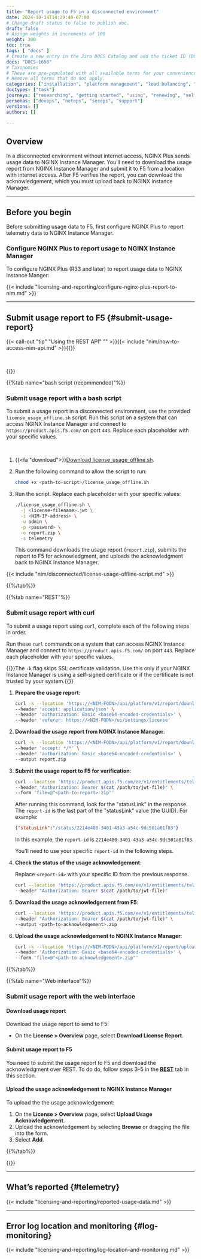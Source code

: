 ```yaml
---
title: "Report usage to F5 in a disconnected environment"
date: 2024-10-14T14:29:40-07:00
# Change draft status to false to publish doc.
draft: false
# Assign weights in increments of 100
weight: 300
toc: true
tags: [ "docs" ]
# Create a new entry in the Jira DOCS Catalog and add the ticket ID (DOCS-<number>) below
docs: "DOCS-1658"
# Taxonomies
# These are pre-populated with all available terms for your convenience.
# Remove all terms that do not apply.
categories: ["installation", "platform management", "load balancing", "api management", "service mesh", "security", "analytics"]
doctypes: ["task"]
journeys: ["researching", "getting started", "using", "renewing", "self service"]
personas: ["devops", "netops", "secops", "support"]
versions: []
authors: []

---
```


## Overview

In a disconnected environment without internet access, NGINX Plus sends usage data to NGINX Instance Manager. You’ll need to download the usage report from NGINX Instance Manager and submit it to F5 from a location with internet access. After F5 verifies the report, you can download the acknowledgement, which you must upload back to NGINX Instance Manager.

---

## Before you begin

Before submitting usage data to F5, first configure NGINX Plus to report telemetry data to NGINX Instance Manager.

### Configure NGINX Plus to report usage to NGINX Instance Manager

To configure NGINX Plus (R33 and later) to report usage data to NGINX Instance Manger:

{{< include "licensing-and-reporting/configure-nginx-plus-report-to-nim.md" >}}

---

## Submit usage report to F5 {#submit-usage-report}

{{< call-out "tip" "Using the REST API" "" >}}{{< include "nim/how-to-access-nim-api.md" >}}{{</call-out>}}

<br>

{{<tabs name="submit-usage-report">}}

{{%tab name="bash script (recommended)"%}}

### Submit usage report with a bash script

To submit a usage report in a disconnected environment, use the provided `license_usage_offline.sh` script. Run this script on a system that can access NGINX Instance Manager and connect to `https://product.apis.f5.com/` on port `443`. Replace each placeholder with your specific values.

<br>

1. {{<fa "download">}}[Download license_usage_offline.sh](/scripts/license_usage_offline.sh).
1.	Run the following command to allow the script to run:

    ```bash
    chmod +x <path-to-script>/license_usage_offline.sh
    ```

1. Run the script. Replace each placeholder with your specific values:

    ``` bash
    ./license_usage_offline.sh \
      -j <license-filename>.jwt \
      -i <NIM-IP-address> \
      -u admin \
      -p <password> \
      -o report.zip \
      -s telemetry
    ```

    This command downloads the usage report (`report.zip`), submits the report to F5 for acknowledgment, and uploads the acknowledgment back to NGINX Instance Manager.

{{< include "nim/disconnected/license-usage-offline-script.md" >}}

{{%/tab%}}

{{%tab name="REST"%}}

### Submit usage report with curl

To submit a usage report using `curl`, complete each of the following steps in order.

Run these `curl` commands on a system that can access NGINX Instance Manager and connect to `https://product.apis.f5.com/` on port `443`. Replace each placeholder with your specific values.

{{<important>}}The `-k` flag skips SSL certificate validation. Use this only if your NGINX Instance Manager is using a self-signed certificate or if the certificate is not trusted by your system.{{</important>}}

1. **Prepare the usage report**:

    ```bash
    curl -k --location 'https://<NIM-FQDN>/api/platform/v1/report/download?format=zip&reportType=telemetry&telemetryAction=prepare' \
    --header 'accept: application/json' \
    --header 'authorization: Basic <base64-encoded-credentials>' \
    --header 'referer: https://<NIM-FQDN>/ui/settings/license'
    ``` 

1. **Download the usage report from NGINX Instance Manager**:

    ```bash  
    curl -k --location 'https://<NIM-FQDN>/api/platform/v1/report/download?format=zip&reportType=telemetry&telemetryAction=download' \
    --header 'accept: */*' \
    --header 'authorization: Basic <base64-encoded-credentials>' \
    --output report.zip
    ```

1. **Submit the usage report to F5 for verification**:

    ```bash
    curl --location 'https://product.apis.f5.com/ee/v1/entitlements/telemetry/bulk' \
    --header "Authorization: Bearer $(cat /path/to/jwt-file)" \
    --form 'file=@"<path-to-report>.zip"'
    ```

    After running this command, look for the "statusLink" in the response. The `report-id` is the last part of the "statusLink" value (the UUID). For example:

      ```json
      {"statusLink":"/status/2214e480-3401-43a3-a54c-9dc501a01f83"}
      ```

    In this example, the `report-id` is `2214e480-3401-43a3-a54c-9dc501a01f83`.

    You’ll need to use your specific `report-id` in the following steps.

1. **Check the status of the usage acknowledgement**:

    Replace `<report-id>` with your specific ID from the previous response.

    ```bash
    curl --location 'https://product.apis.f5.com/ee/v1/entitlements/telemetry/bulk/status/<report-id>' \
    --header "Authorization: Bearer $(cat /path/to/jwt-file)"
    ```

1. **Download the usage acknowledgement from F5**:

    ```bash
    curl --location 'https://product.apis.f5.com/ee/v1/entitlements/telemetry/bulk/download/<report-id>' \
    --header "Authorization: Bearer $(cat /path/to/jwt-file)" \
    --output <path-to-acknowledgement>.zip
    ```

1. **Upload the usage acknowledgement to NGINX Instance Manager**:

    ```bash
    curl -k --location 'https://<NIM-FQDN>/api/platform/v1/report/upload' \
    --header 'Authorization: Basic <base64-encoded-credentials>' \
    --form 'file=@"<path-to-acknowledgement>.zip"'
    ```

{{%/tab%}}

{{%tab name="Web interface"%}}

### Submit usage report with the web interface

#### Download usage report

Download the usage report to send to F5:

- On the **License > Overview** page, select **Download License Report**. 

#### Submit usage report to F5

You need to submit the usage report to F5 and download the acknowledgment over REST. To do do, follow steps 3–5 in the [**REST**](#add-license-submit-initial-usage-report) tab in this section.

#### Upload the usage acknowledgement to NGINX Instance Manager

To upload the the usage acknowledgement:

1. On the **License > Overview** page, select **Upload Usage Acknowledgement**.
2. Upload the acknowledgement by selecting **Browse** or dragging the file into the form.
3. Select **Add**. 

{{%/tab%}}


{{</tabs>}}

---

## What’s reported {#telemetry}

{{< include "licensing-and-reporting/reported-usage-data.md" >}}

---

## Error log location and monitoring {#log-monitoring}

{{< include "licensing-and-reporting/log-location-and-monitoring.md" >}}